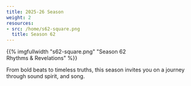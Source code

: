 ```yaml
---
title: 2025-26 Season
weight: 2
resources:
- src: /home/s62-square.png
  title: Season 62
---
```


{{% imgfullwidth "s62-square.png" "Season 62<br>Rhythms & Revelations" %}}

From bold beats to timeless truths, this season invites you on a journey through sound spirit, and song.
